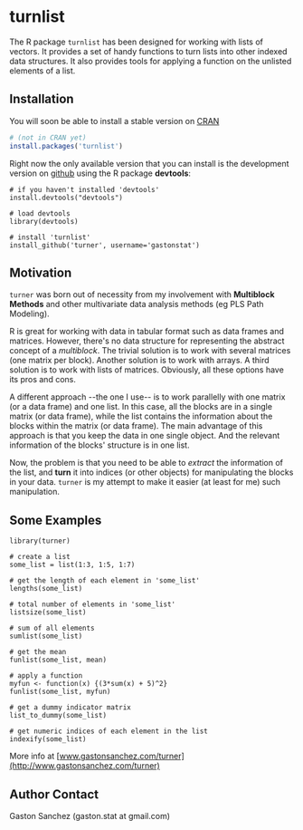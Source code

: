 turnlist
=============================

The R package `turnlist` has been designed for working with lists of vectors. It provides a set of handy functions to turn lists into other indexed data structures. It also provides tools for applying a function on the unlisted elements of a list.

## Installation

You will soon be able to install a stable version on [CRAN](http://cran.r-project.org/package=turner)
```r
# (not in CRAN yet)
install.packages('turnlist')
```

Right now the only available version that you can install is the development version on [github](https://github.com/gastonstat/turner) using the R package **devtools**:
```
# if you haven't installed 'devtools'
install.devtools("devtools")

# load devtools
library(devtools)

# install 'turnlist'
install_github('turner', username='gastonstat')
```

## Motivation

`turner` was born out of necessity from my involvement with **Multiblock Methods** and other multivariate data analysis methods (eg PLS Path Modeling). 

R is great for working with data in tabular format such as data frames and matrices. However, there's no data structure for representing the abstract concept of a *multiblock*. The trivial solution is to work with several matrices (one matrix per block). Another solution is to work with arrays. A third solution is to work with lists of matrices. Obviously, all these options have its pros and cons.

A different approach --the one I use-- is to work parallelly with one matrix (or a data frame) and one list. In this case, all the blocks are in a single matrix (or data frame), while the list contains the information about the blocks within the matrix (or data frame). The main advantage of this approach is that you keep the data in one single object. And the relevant information of the blocks' structure is in one list.

Now, the problem is that you need to be able to *extract* the information of the list, and **turn** it into indices (or other objects) for manipulating the blocks in your data. `turner` is my attempt to make it easier (at least for me) such manipulation.

## Some Examples
```
library(turner)

# create a list
some_list = list(1:3, 1:5, 1:7)

# get the length of each element in 'some_list'
lengths(some_list)

# total number of elements in 'some_list'
listsize(some_list)

# sum of all elements
sumlist(some_list)

# get the mean
funlist(some_list, mean)

# apply a function
myfun <- function(x) {(3*sum(x) + 5)^2}
funlist(some_list, myfun)

# get a dummy indicator matrix
list_to_dummy(some_list)

# get numeric indices of each element in the list
indexify(some_list)
```

More info at [www.gastonsanchez.com/turner](http://www.gastonsanchez.com/turner)


Author Contact
--------------
Gaston Sanchez (gaston.stat at gmail.com)